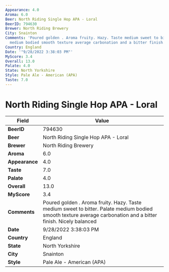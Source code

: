 ```yaml
---
Appearance: 4.0
Aroma: 6.0
Beer: North Riding Single Hop APA - Loral
BeerID: 794630
Brewer: North Riding Brewery
City: Snainton
Comments: 'Poured golden . Aroma fruity. Hazy. Taste medium sweet to bitter. Palate
  medium bodied smooth texture average carbonation and a bitter finish. Nicely balanced '
Country: England
Date: '"9/28/2022 3:38:03 PM"'
MyScore: 3.4
Overall: 13.0
Palate: 4.0
State: North Yorkshire
Style: Pale Ale - American (APA)
Taste: 7.0
---
```


# North Riding Single Hop APA - Loral

| Field         | Value |
|---------------|-------|
| **BeerID** | 794630 |
| **Beer** | North Riding Single Hop APA - Loral |
| **Brewer** | North Riding Brewery |
| **Aroma** | 6.0 |
| **Appearance** | 4.0 |
| **Taste** | 7.0 |
| **Palate** | 4.0 |
| **Overall** | 13.0 |
| **MyScore** | 3.4 |
| **Comments** | Poured golden . Aroma fruity. Hazy. Taste medium sweet to bitter. Palate medium bodied smooth texture average carbonation and a bitter finish. Nicely balanced  |
| **Date** | 9/28/2022 3:38:03 PM |
| **Country** | England |
| **State** | North Yorkshire |
| **City** | Snainton |
| **Style** | Pale Ale - American (APA) |
